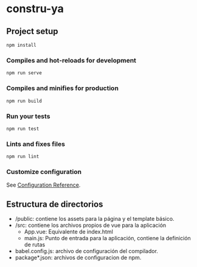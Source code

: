 # constru-ya

## Project setup

```
npm install
```

### Compiles and hot-reloads for development

```
npm run serve
```

### Compiles and minifies for production

```
npm run build
```

### Run your tests

```
npm run test
```

### Lints and fixes files

```
npm run lint
```

### Customize configuration

See [Configuration Reference](https://cli.vuejs.org/config/).

## Estructura de directorios

- /public: contiene los assets para la página y el template básico.
- /src: contiene los archivos propios de vue para la aplicación
  - App.vue: Equivalente de index.html
  - main.js: Punto de entrada para la aplicación, contiene la definición de rutas
- babel.config.js: archivo de configuración del compilador.
- package\*.json: archivos de configuracion de npm.
